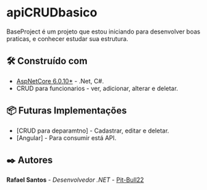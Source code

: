 # apiCRUDbasico

BaseProject é um projeto que estou iniciando para desenvolver boas praticas, e conhecer estudar sua estrutura.

## 🛠️ Construído com
- [AspNetCore 6.0.10*](https://dotnet.microsoft.com/en-us/download/dotnet/6.0) - .Net, C#.
- CRUD para funcionarios - ver, adicionar, alterar e deletar.

## 📦 Futuras Implementações
- [CRUD para deparamtno] - Cadastrar, editar e deletar.
- [Angular] - Para consumir está API.

## ✒️ Autores
**Rafael Santos** - *Desenvolvedor .NET* - [Pit-Bull22](https://github.com/Pit-Bull22)
